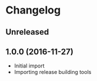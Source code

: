 # Changelog

## Unreleased



## 1.0.0 (2016-11-27)

 - Initial import
 - Importing release building tools
